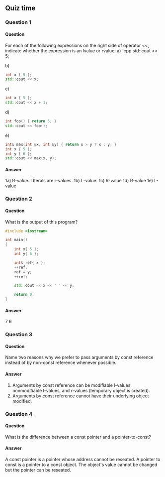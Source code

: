 ## Quiz time
### Question 1
#### Question
For each of the following expressions on the right side of operator <<, indicate whether the expression is an lvalue or rvalue:
a)
`cpp std::cout << 5;

b)
```cpp
int x { 5 };
std::cout << x;
```
c)
```cpp
int x { 5 };
std::cout << x + 1;
```

d) 
```cpp
int foo() { return 5; }
std::cout << foo();
```

e)
```cpp
int& max(int &x, int &y) { return x > y ? x : y; }
int x { 5 };
int y { 6 };
std::cout << max(x, y);
```
#### Answer
1a) R-value. LIterals are r-values.
1b) L-value.
1c) R-value
1d) R-value
1e) L-value
### Question 2
#### Question
What is the output of this program?
```cpp
#include <iostream>

int main()
{
	int x{ 5 };
	int y{ 6 };

	int& ref{ x };
	++ref;
	ref = y;
	++ref;

	std::cout << x << ' ' << y;

	return 0;
}
```
#### Answer
7 6 
### Question 3
#### Question
Name two reasons why we prefer to pass arguments by const reference instead of by non-const reference whenever possible.
#### Answer
1. Arguments by const reference can be modifiable l-values, nonmodifiable l-values, and r-values (temporary object is created).
2. Arguments by const reference cannot have their underlying object modified.
### Question 4
#### Question
What is the difference between a const pointer and a pointer-to-const?
#### Answer
A const pointer is a pointer whose address cannot be reseated.
A pointer to const is a pointer to a const object. The object's value cannot be changed but the pointer can be reseated. 